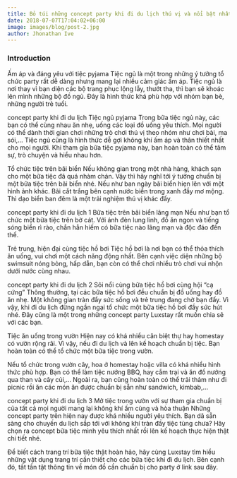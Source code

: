 ```yaml
---
title: Bỏ túi những concept party khi đi du lịch thú vị và nổi bật nhất
date: 2018-07-07T17:04:02+06:00
image: images/blog/post-2.jpg
author: Jhonathan Ive
---
```


### Introduction

Ấm áp và đáng yêu với tiệc pyjama
Tiệc ngủ là một trong những ý tưởng tổ chức party rất dễ dàng nhưng mang lại nhiều cảm giác ấm áp. Tiệc ngủ là nơi thay vì bạn diện các bộ trang phục lộng lẫy, thướt tha, thì bạn sẽ khoác lên mình những bộ đồ ngủ. Đây là hình thức khá phù hợp với nhóm bạn bè, những người trẻ tuổi.

concept party khi đi du lịch
Tiệc ngủ pyjama
Trong bữa tiệc ngủ này, các bạn có thể cùng nhau ăn nhẹ, uống các loại đồ uống yêu thích. Mọi người có thể dành thời gian chơi những trò chơi thú vị theo nhóm như chơi bài, ma sói,… Tiệc ngủ cũng là hình thức dễ gợi không khí ấm áp và thân thiết nhất cho mọi người. Khi tham gia bữa tiệc pyjama này, bạn hoàn toàn có thể tâm sự, trò chuyện và hiểu nhau hơn.

Tổ chức tiệc trên bãi biển
Nếu không gian trong một nhà hàng, khách sạn cho một bữa tiệc đã quá nhàm chán. Vậy thì hãy nghĩ tới ý tưởng chuẩn bị một bữa tiệc trên bãi biển nhé. Nếu như ban ngày bãi biển hiẹn lên với một hình ảnh khác. Bãi cắt trắng bên cạnh nước biển trong xanh đầy mơ mộng. Thì dạo biển ban đêm là một trải nghiệm thú vị khác đấy.

concept party khi đi du lịch 1
Bữa tiệc trên bãi biển lãng mạn
Nếu như bạn tổ chức một bữa tiệc trên bờ cát. Với ánh đèn lung linh, đồ ăn ngon và tiếng sóng biển rì rào, chắn hẳn hiếm có bữa tiệc nào lãng mạn và độc đáo đến thế.

Trẻ trung, hiện đại cùng tiệc hồ bơi
Tiệc hồ bơi là nơi bạn có thể thỏa thích ăn uống, vui chơi một cách năng động nhất. Bên cạnh việc diện những bộ swimsuit nóng bỏng, hấp dẫn, bạn còn có thể chơi nhiều trò chơi vui nhộn dưới nước cùng nhau.

concept party khi đi du lịch 2
Sôi nổi cùng bữa tiệc hồ bơi cùng hội “cạ cứng”
Thông thường, tại các bữa tiệc hồ bơi đều chuẩn bị đồ uống hay đồ ăn nhẹ. Một không gian tràn đầy sức sống và trẻ trung đang chờ bạn đấy. Vì vậy, khi đi du lịch đừng ngần ngại tổ chức một bữa tiệc hồ bơi đầy sức hút nhé. Đây cũng là một trong những concept party Luxstay rất muốn chia sẽ với các bạn.

Tiệc ăn uống trong vườn
Hiện nay có khá nhiều căn biệt thự hay homestay có vườn rộng rãi. Vì vậy, nếu đi du lịch và lên kế hoạch chuẩn bị tiệc. Bạn hoàn toàn có thể tổ chức một bữa tiệc trong vườn.

Nếu tổ chức trong vườn cây, hoa ở homestay hoặc villa có khá nhiều hình thức phù hợp. Bạn có thể làm tiệc nướng BBQ, hay cắm trại và ăn đồ nướng qua than và cây củi,… Ngoài ra, bạn cũng hoàn toàn có thể trải thảm như đi picnic rồi ăn các món ăn được chuẩn bị sẵn như sandwich, kimbab,…

concept party khi đi du lịch 3
Mở tiệc trong vườn với sự tham gia chuẩn bị của tất cả mọi người mang lại không khí ấm cùng và hòa thuận
Những concept party trên hiện nay được khá nhiều người yêu thích. Bạn dã sẵn sàng cho chuyến du lịch sắp tới với không khí tràn đầy tiệc tùng chưa? Hãy chọn ra concept bữa tiệc mình yêu thích nhất rồi lên kế hoạch thực hiện thật chi tiết nhé.

Để biết cách trang trí bữa tiệc thật hoàn hảo, hãy cùng Luxstay tìm hiểu những vật dụng trang trí cần thiết cho các bữa tiệc khi đi du lịch. Bên cạnh đó, tất tần tật thông tin về món đồ cần chuẩn bị cho party ở link sau đây.